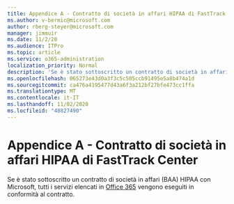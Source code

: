 ```yaml
---
title: Appendice A - Contratto di società in affari HIPAA di FastTrack Center
ms.author: v-bermic@microsoft.com
author: rberg-steyer@microsoft.com
manager: jimmuir
ms.date: 11/2/20
ms.audience: ITPro
ms.topic: article
ms.service: o365-administration
localization_priority: Normal
description: 'Se è stato sottoscritto un contratto di società in affari HIPAA con Microsoft per i servizi FastTrack, tutti i servizi elencati in FastTrack Center Benefit for Office 365 sono inclusi nel contratto, tranne:'
ms.openlocfilehash: 065273e43d0a3f3c5c505ccb91495e5a8b474a1d
ms.sourcegitcommit: ca476a4195477d43a6f3a212bf27bfe473cc1ffa
ms.translationtype: MT
ms.contentlocale: it-IT
ms.lasthandoff: 11/02/2020
ms.locfileid: "48827490"
---
```

# <a name="appendix-a---fasttrack-center-hipaa-business-associate-agreement"></a>Appendice A - Contratto di società in affari HIPAA di FastTrack Center

Se è stato sottoscritto un contratto di società in affari (BAA) HIPAA con Microsoft, tutti i servizi elencati in [Office 365](products-and-capabilities.md#office-365) vengono eseguiti in conformità al contratto.


